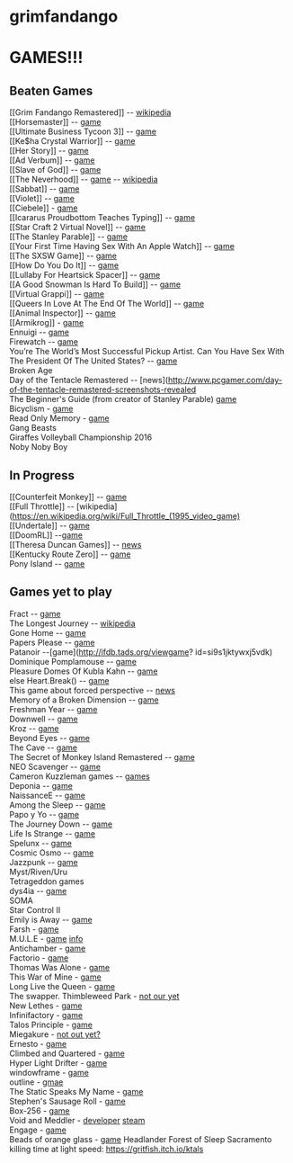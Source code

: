 # grimfandango
# GAMES!!!

## Beaten Games
[[Grim Fandango Remastered]] -- [wikipedia](https://en.wikipedia.org/wiki/Grim_Fandango)  
[[Horsemaster]] -- [game](http://noncanon.com/HorseMaster.html)  
[[Ultimate Business Tycoon 3]] -- [game](http://aliendovecote.com/uploads/twine/tycoon/crime.html)  
[[Ke$ha Crystal Warrior]] -- [game](http://aliendovecote.com/uploads/twine/kesha.html)  
[[Her Story]] -- [game](http://www.herstorygame.com/)  
[[Ad Verbum]] -- [game](http://nickm.com/if/adverbum.html)  
[[Slave of God]] -- [game](http://www.increpare.com/2012/12/slave-of-god/)  
[[The Neverhood]] -- [game](https://archive.org/details/Neverhood_The_1996_DreamWorks) -- [wikipedia](https://en.wikipedia.org/wiki/The_Neverhood)  
[[Sabbat]] -- [game](http://porpentine.tumblr.com/post/43790631192/presenting-sabbat-a-twine-game-by-oh-no-problems)  
[[Violet]] -- [game](http://textadventures.co.uk/games/view/e-utl5-bu0yya2ycst0mrg/violet)  
[[Ciebele]] - [game](http://ninasays.so/cibele/)  
[[Icararus Proudbottom Teaches Typing]] -- [game](http://www.holywowstudios.com/teachestyping/)  
[[Star Craft 2 Virtual Novel]] -- [game](http://www.sc2vn.com/)  
[[The Stanley Parable]] -- [game](http://www.stanleyparable.com/)  
[[Your First Time Having Sex With An Apple Watch]] -- [game](http://www.buzzfeed.com/samthurman/os-xxx#.ajbJmmalK)  
[[The SXSW Game]] -- [game](http://www.freeindiegam.es/2013/03/the-sxsw-game-leigh-alexander/)   
[[How Do You Do It]] -- [game](http://ninasays.so/howdoyoudoit/)  
[[Lullaby For Heartsick Spacer]] -- [game](http://mkopas.net/files/spacerlullaby/)  
[[A Good Snowman Is Hard To Build]] -- [game](http://agoodsnowman.com/)  
[[Virtual Grappi]] -- [game](http://rpgmaker.net/games/8284/)  
[[Queers In Love At The End Of The World]] -- [game](http://auntiepixelante.com/endoftheworld/)  
[[Animal Inspector]] -- [game](http://tomastle.itch.io/animal-inspector)  
[[Armikrog]] - [game](http://store.steampowered.com/app/334120/)  
Ennuigi -- [game](http://www.lexaloffle.com/bbs/?tid=2232&pid=12311&autoplay=1#pp)  
Firewatch -- [game](http://www.firewatchgame.com/)  
You’re The World’s Most Successful Pickup Artist. Can You Have Sex With The President Of The United States? -- [game](http://www.clickhole.com/clickventure/youre-worlds-most-successful-pickup-artist-can-you-3880#1,)  
Broken Age  
Day of the Tentacle Remastered -- [news](http://www.pcgamer.com/day-of-the-tentacle-remastered-screenshots-revealed  
The Beginner's Guide (from creator of Stanley Parable) [game](http://store.steampowered.com/app/303210/)  
Bicyclism - [game](http://gamejolt.com/games/bicyclism-art-of-riding/39795)  
Read Only Memory - [game](http://readonlymemori.es/)  
Gang Beasts  
Giraffes Volleyball Championship 2016  
Noby Noby Boy  


 

## In Progress
[[Counterfeit Monkey]] -- [game](http://emshort.com/counterfeit_monkey/)  
[[Full Throttle]] -- [wikipedia](https://en.wikipedia.org/wiki/Full_Throttle_(1995_video_game)  
[[Undertale]] -- [game](http://store.steampowered.com/app/391540/)  
[[DoomRL]] --[game](http://doom.chaosforge.org/)   
[[Theresa Duncan Games]] -- [news](https://www.theverge.com/2015/4/17/8436439/theresa-duncan-chop-suey-cd-rom-preservation)  
[[Kentucky Route Zero]] -- [game](http://kentuckyroutezero.com/)  
Pony Island -- [game](http://store.steampowered.com/app/405640/)  

  



## Games yet to play
Fract -- [game](http://fractgame.com/)  
The Longest Journey -- [wikipedia](https://en.wikipedia.org/wiki/The_Longest_Journey)  
Gone Home -- [game](http://www.gonehomegame.com/)  
Papers Please -- [game](http://dukope.com/)  
Patanoir --[game](http://ifdb.tads.org/viewgame?  id=si9s1jktywxj5vdk)  
Dominique Pomplamouse -- [game](http://www.dominiquepamplemousse.com/)  
Pleasure Domes Of Kubla Kahn -- [game](http://gamejolt.com/games/pleasuredromes-of-kubla-khan/9598#close)  
else Heart.Break() -- [game](http://elseheartbreak.com/)  
    This game about forced perspective -- [news](https://www.polygon.com/2015/10/26/9618504/pillow-castle-tech-demo-first-person-puzzler-new-2015-pc-gameplay-museum-of-simulation-technology)  
    Memory of a Broken Dimension -- [game](http://xra.itch.io/memory-of-a-broken-dimension)  
    Freshman Year -- [game](http://ninasays.so/freshmanyear/)  
    Downwell -- [game](http://downwellgame.com/)   
    Kroz -- [game](https://en.wikipedia.org/wiki/Kroz_series)  
    Beyond Eyes -- [game](http://www.beyondeyes-game.com/)  
    The Cave -- [game](http://thecavegame.com/)  
    The Secret of Monkey Island Remastered -- [game](http://store.steampowered.com/app/32360/)  
    NEO Scavenger -- [game](http://www.gog.com/game/neo_scavenger)  
    Cameron Kuzzleman games -- [games](http://heylookatmygames.com/)  
    Deponia -- [game](http://www.daedalic.de/en/game/Deponia#5)  
    NaissanceE -- [game](http://store.steampowered.com/app/265690/)  
    Among the Sleep -- [game](http://store.steampowered.com/app/250620/)  
    Papo y Yo -- [game](http://store.steampowered.com/app/227080)  
    The Journey Down -- [game](http://store.steampowered.com/app/220090)  
    Life Is Strange -- [game](http://store.steampowered.com/agecheck/app/319630/)  
    Spelunx -- [game](http://store.steampowered.com/app/63640/)  
    Cosmic Osmo -- [game](http://store.steampowered.com/app/63620/)  
    Jazzpunk -- [game](http://store.steampowered.com/app/250260/)  
    Myst/Riven/Uru  
    Tetrageddon games  
    dys4ia  -- [game](http://w.itch.io/dys4ia)  
    SOMA  
    Star Control II  
    Emily is Away -- [game](http://store.steampowered.com/app/417860/)  
    Farsh - [game](http://www.mahdibahrami.com/farsh)  
    M.U.L.E - [game](https://www.google.com/url?q=https%3A%2F%2Farchive.org%2Fdetails%2Fa8b_M.U.L.E._1983_Electronic_Arts_US&sa=D&sntz=1&usg=AFQjCNFqhPuafxSymxIXmJVV3maxYEVIwA) [info](https://en.wikipedia.org/wiki/M.U.L.E.)  
    Antichamber - [game](http://www.antichamber-game.com/)  
    Factorio - [game](https://www.factorio.com/)  
    Thomas Was Alone - [game](http://www.mikebithellgames.com/thomaswasalone/)  
    This War of Mine - [game](http://www.11bitstudios.com/games/16/this-war-of-mine)  
    Long Live the Queen - [game](http://store.steampowered.com/app/251990/)  
    The swapper. 
    Thimbleweed Park - [not our yet](https://thimbleweedpark.com/)  
    New Lethes - [game](https://colestia.itch.io/new-lethes)  
    Infinifactory - [game](http://www.zachtronics.com/infinifactory/)  
    Talos Principle - [game](http://www.croteam.com/talosprinciple/)  
    Miegakure - [not out yet?](http://miegakure.com/)  
    Ernesto - [game](http://ernestogame.com/)  
    Climbed and Quartered - [game](http://gamejolt.com/games/climbed-and-quartered/139189)  
    Hyper Light Drifter - [game](http://www.heart-machine.com/)  
    windowframe - [game](http://ludumdare.com/compo/ludum-dare-35/?action=preview&uid=3479)  
    outline - [gmae](https://managore.itch.io/outline)  
    The Static Speaks My Name - [game](http://store.steampowered.com/app/387860/)  
    Stephen's Sausage Roll - [game](http://www.stephenssausageroll.com/)  
    Box-256 - [game](http://box-256.com/)  
    Void and Meddler - [developer](http://voidandmeddler.com/) [steam](http://store.steampowered.com/app/377970/)  
    Engage - [game](http://www.engare.design/)  
    Beads of orange glass - [game](https://lorenschmidt.itch.io/beads-of-orange-glass)
    Headlander
    Forest of Sleep
    Sacramento
    killing time at light speed: https://gritfish.itch.io/ktals
